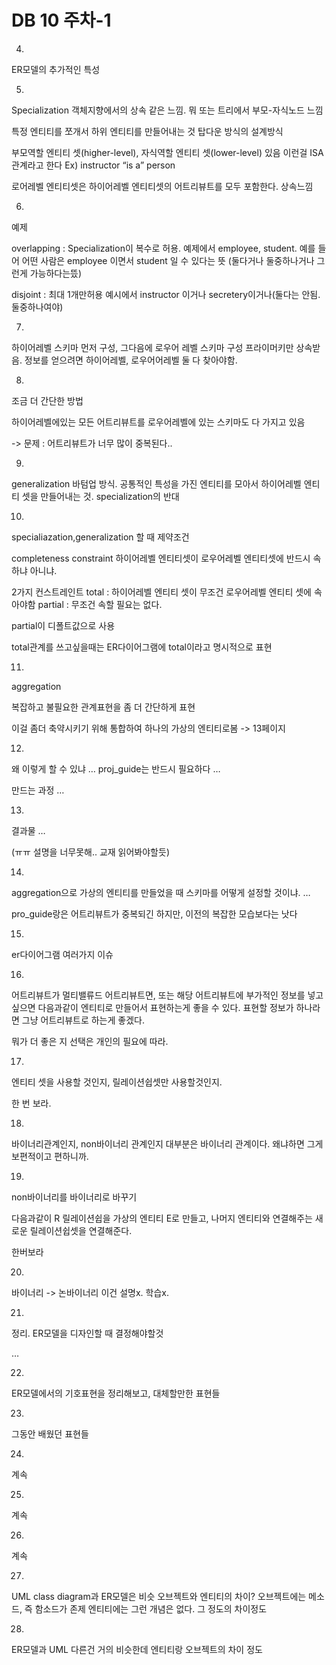 # DB 10	주차-1

4) 
ER모델의 추가적인 특성

5)
Specialization
객체지향에서의 상속 같은 느낌. 뭐 또는 트리에서 부모-자식노드 느낌

특정 엔티티를 쪼개서 하위 엔티티를 만들어내는 것
탑다운 방식의 설계방식

부모역할 엔티티 셋(higher-level), 자식역할 엔티티 셋(lower-level) 있음
이런걸 ISA 관계라고 한다
Ex) instructor “is a” person

로어레벨 엔티티셋은 하이어레벨 엔티티셋의 어트리뷰트를 모두 포함한다.
상속느낌

6)
예제

overlapping : Specialization이 복수로 허용. 예제에서 employee, student. 
예를 들어 어떤 사람은 employee 이면서 student 일 수 있다는 뜻 (둘다거나 둘중하나거나 그런게 가능하다는뜼)

disjoint : 최대 1개만허용
예시에서 instructor 이거나 secretery이거나(둘다는 안됨. 둘중하나여야)

7)
하이어레벨 스키마 먼저 구성, 그다음에 로우어 레벨 스키마 구성
프라이머키만 상속받음.
정보를 얻으려면 하이어레벨, 로우어어레벨 둘 다 찾아야함.

8)
조금 더 간단한 방법

하이어레벨에있는 모든 어트리뷰트를 로우어레벨에 있는 스키마도 다 가지고 있음

-> 문제 : 어트리뷰트가 너무 많이 중복된다..

9)
generalization
바텀업 방식. 공통적인 특성을 가진 엔티티를 모아서 하이어레벨 엔티티 셋을 만들어내는 것.
specialization의 반대

10)
specialiazation,generalization 할 때 제약조건

completeness constraint
하이어레벨 엔티티셋이 로우어레벨 엔티티셋에 반드시 속하냐 아니냐.

2가지 컨스트레인트
total : 하이어레벨 엔티티 셋이 무조건 로우어레벨 엔티티 셋에 속아야함
partial : 무조건 속할 필요는 없다.

partial이 디폴트값으로 사용

total관계를 쓰고싶을때는 ER다이어그램에 total이라고 명시적으로 표현

11)
aggregation

복잡하고 불필요한 관계표현을 좀 더 간단하게 표현

이걸 좀더 축약시키기 위해 통합하여 하나의 가상의 엔티티로봄 -> 13페이지

12)
왜 이렇게 할 수 있냐
…
proj_guide는 반드시 필요하다
…

만드는 과정
…

13)
결과물
…

(ㅠㅠ 설명을 너무못해.. 교재 읽어봐야할듯)

14)
aggregation으로 가상의 엔티티를 만들었을 때 스키마를 어떻게 설정할 것이냐.
…

pro_guide랑은 어트리뷰트가 중복되긴 하지만, 이전의 복잡한 모습보다는 낫다

15)
er다이어그램 여러가지 이슈

16)
어트리뷰트가 멀티밸류드 어트리뷰트면, 또는 해당 어트리뷰트에 부가적인 정보를 넣고 싶으면 다음과같이 엔티티로 만들어서 표현하는게 좋을 수 있다.
표현할 정보가 하나라면 그냥 어트리뷰트로 하는게 좋겠다.

뭐가 더 좋은 지 선택은 개인의 필요에 따라.

17)
엔티티 셋을 사용할 것인지, 릴레이션쉽셋만 사용할것인지.

한 번 보라.

18)
바이너리관계인지, non바이너리 관계인지
대부분은 바이너리 관계이다. 왜냐하면 그게 보편적이고 편하니까.

19)
non바이너리를 바이너리로 바꾸기

다음과같이 R 릴레이션쉽을 가상의 엔티티 E로 만들고, 나머지 엔티티와 연결해주는 새로운 릴레이션쉽셋을 연결해준다.

한버보라

20)
바이너리 -> 논바이너리
이건 설명x. 학습x.

21)
정리.
ER모델을 디자인할 때 결정해야할것

…

22)
ER모델에서의 기호표현을 정리해보고, 대체할만한 표현들

23)
그동안 배웠던 표현들

24)
계속

25)
계속

26)
계속

27)
UML class diagram과 ER모델은 비슷
오브젝트와 엔티티의 차이?
오브젝트에는 메소드, 즉 함소드가 존제
엔티티에는 그런 개념은 없다.
그 정도의 차이정도

28)
ER모델과 UML
다른건 거의 비슷한데 엔티티랑 오브젝트의 차이 정도

